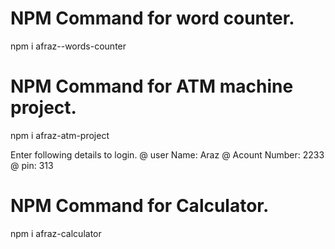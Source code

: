 # NPM Command for word counter.

npm i afraz--words-counter

# NPM Command for ATM machine project.

npm i afraz-atm-project

Enter following details to login.
@ user Name: Araz
@ Acount Number: 2233
@ pin: 313

# NPM Command for Calculator.

npm i afraz-calculator
